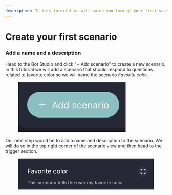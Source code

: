```yaml
---
description: In this tutorial we will guide you through your first scenario,
---
```


# Create your first scenario

### Add a name and a description

Head to the Bot Studio and click "+ Add scenario" to create a new scenario. In this tutorial we will add a scenario that should respond to questions related to favorite color so we will name the scenario _Favorite color_.&#x20;

<figure><img src="../../.gitbook/assets/image (114).png" alt=""><figcaption></figcaption></figure>

Our next step would be to add a name and description to the scenario. We will do so in the top right corner of the scenario view and then head to the trigger section.

<figure><img src="../../.gitbook/assets/image (115).png" alt=""><figcaption></figcaption></figure>
